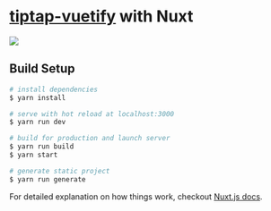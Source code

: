 # [tiptap-vuetify](https://github.com/iliyaZelenko/tiptap-vuetify) with Nuxt

![](https://i.imgur.com/pP78Oaa.png)

## Build Setup

``` bash
# install dependencies
$ yarn install

# serve with hot reload at localhost:3000
$ yarn run dev

# build for production and launch server
$ yarn run build
$ yarn start

# generate static project
$ yarn run generate
```

For detailed explanation on how things work, checkout [Nuxt.js docs](https://nuxtjs.org).
